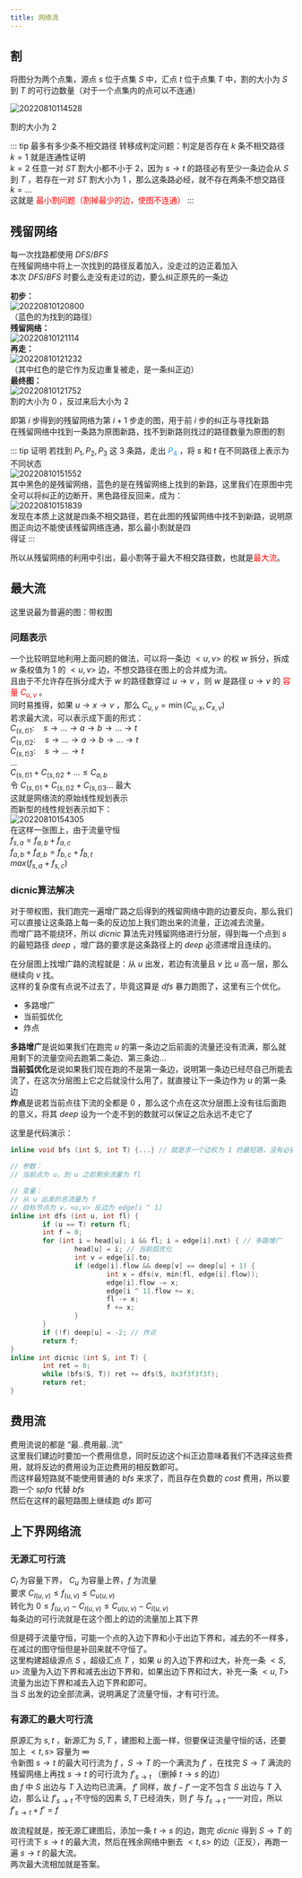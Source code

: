 ```yaml
---
title: 网络流
---
```


## 割

将图分为两个点集，源点 $s$ 位于点集 $S$ 中，汇点 $t$ 位于点集 $T$ 中，割的大小为 $S$ 到 $T$ 的可行边数量（对于一个点集内的点可以不连通）  

![20220810114528](https://raw.githubusercontent.com/Tequila-Avage/PicGoBeds/master/20220810114528.png)  

割的大小为 $2$  
   
::: tip 最多有多少条不相交路径
转移成判定问题：判定是否存在 $k$ 条不相交路径  
$k=1$ 就是连通性证明  
$k=2$ 任意一对 $ST$ 割大小都不小于 $2$，因为 $s\to t$ 的路径必有至少一条边会从 $S$ 到 $T$ ，若存在一对 $ST$ 割大小为 $1$ ，那么这条路必经，就不存在两条不想交路径   
$k=...$  
这就是 <span style="color:red;">最小割问题（割掉最少的边，使图不连通）</span>
:::

## 残留网络  

每一次找路都使用 $DFS/BFS$  
在残留网络中将上一次找到的路径反着加入，没走过的边正着加入  
本次 $DFS/BFS$ 时要么走没有走过的边，要么纠正原先的一条边  
  
**初步：**  
![20220810120800](https://raw.githubusercontent.com/Tequila-Avage/PicGoBeds/master/20220810120800.png)  
（蓝色的为找到的路径）  
**残留网络：**  
![20220810121114](https://raw.githubusercontent.com/Tequila-Avage/PicGoBeds/master/20220810121114.png)  
**再走：**  
![20220810121232](https://raw.githubusercontent.com/Tequila-Avage/PicGoBeds/master/20220810121232.png)  
（其中红色的是它作为反边重复被走，是一条纠正边）  
**最终图：**  
![20220810121752](https://raw.githubusercontent.com/Tequila-Avage/PicGoBeds/master/20220810121752.png)  
割的大小为 $0$ ，反过来后大小为 $2$  
  
即第 $i$ 步得到的残留网络为第 $i+1$ 步走的图，用于前 $i$ 步的纠正与寻找新路  
在残留网络中找到一条路为原图新路，找不到新路则找过的路径数量为原图的割  
  
::: tip 证明
若找到 $P_1,P_2,P_3$ 这 $3$ 条路，走出 <span style="color:#2196F3;">$P_4$</span> ，将 $s$ 和 $t$ 在不同路径上表示为不同状态  
![20220810151552](https://raw.githubusercontent.com/Tequila-Avage/PicGoBeds/master/20220810151552.png)  
其中黑色的是残留网络，蓝色的是在残留网络上找到的新路，这里我们在原图中完全可以将纠正的边断开，黑色路径反回来，成为：  
![20220810151839](https://raw.githubusercontent.com/Tequila-Avage/PicGoBeds/master/20220810151839.png)  
发现在本质上这就是四条不相交路径，若在此图的残留网络中找不到新路，说明原图正向边不能使该残留网络连通，那么最小割就是四  
得证
:::  
  
所以从残留网络的利用中引出，最小割等于最大不相交路径数，也就是<span style="color: red;">最大流</span>。  
  
## 最大流  

这里说最为普遍的图：带权图

### 问题表示
  
一个比较明显地利用上面问题的做法，可以将一条边 $<u,v>$ 的权 $w$ 拆分，拆成 $w$ 条权值为 $1$ 的 $<u,v>$ 边，不想交路径在图上的合并成为流。  
且由于不允许存在拆分成大于 $w$ 的路径数穿过 $u\to v$ ，则 $w$ 是路径 $u\to v$ 的 <span style="color: red;">容量 $C_{u,v}$</span> 。  
同时易推得，如果 $u\to x\to v$ ，那么 $C_{u,v}=\min(C_{u,x},C_{x,v})$  
若求最大流，可以表示成下面的形式：  
$C_{(s,t)1}:\quad s\to\dots\to a\to b\to\dots\to t$  
$C_{(s,t)2}:\quad s\to\dots\to a\to b\to\dots\to t$  
$C_{(s,t)3}:\quad s\to\dots\to t$  
$...$  
$C_{(s,t)1}+C_{(s,t)2}+\dots\le C_{a,b}$  
令 $C_{(s,t)1}+C_{(s,t)2}+C_{(s,t)3}\dots$ 最大  
这就是网络流的原始线性规划表示  
而新型的线性规划表示如下：  
![20220810154305](https://raw.githubusercontent.com/Tequila-Avage/PicGoBeds/master/20220810154305.png)  
在这样一张图上，由于流量守恒  
$f_{s,a}=f_{a,b}+f_{a,c}$  
$f_{a,b}+f_{d,b}=f_{b,c}+f_{b,t}$  
$max(f_{s,a}+f_{s,c})$  
  
### dicnic算法解决

对于带权图，我们跑完一遍增广路之后得到的残留网络中跑的边要反向，那么我们可以直接让这条路上每一条的反边加上我们跑出来的流量，正边减去流量。  
而增广路不能绕环，所以 $dicnic$ 算法先对残留网络进行分层，得到每一个点到 $s$ 的最短路径 $deep$ ，增广路的要求是这条路径上的 $deep$ 必须递增且连续的。  
   
在分层图上找增广路的流程就是：从 $u$ 出发，若边有流量且 $v$ 比 $u$ 高一层，那么继续向 $v$ 找。  
这样的复杂度有点说不过去了，毕竟这算是 $dfs$ 暴力跑图了，这里有三个优化。  
- 多路增广
- 当前弧优化
- 炸点

**多路增广**是说如果我们在跑完 $u$ 的第一条边之后前面的流量还没有流满，那么就用剩下的流量空间去跑第二条边、第三条边...    
**当前弧优化**是说如果我们现在跑的不是第一条边，说明第一条边已经尽自己所能去流了，在这次分层图上它之后就没什么用了，就直接让下一条边作为 $u$ 的第一条边  
**炸点**是说若当前点往下流的全都是 $0$ ，那么这个点在这次分层图上没有往后面跑的意义，将其 $deep$ 设为一个走不到的数就可以保证之后永远不走它了

这里是代码演示：  

```cpp
inline void bfs (int S, int T) {...} // 就是求一个边权为 1 的最短路，没有必要演示了

// 参数：
// 当前点为 u，到 u 之前剩余流量为 fl

// 变量：
// 从 u 出发的总流量为 f
// 目标节点为 v，<u,v> 反边为 edge[i ^ 1]
inline int dfs (int u, int fl) { 
        if (u == T) return fl;
        int f = 0; 
        for (int i = head[u]; i && fl; i = edge[i].nxt) { // 多路增广
                head[u] = i; // 当前弧优化
                int v = edge[i].to;
                if (edge[i].flow && deep[v] == deep[u] + 1) {
                        int x = dfs(v, min(fl, edge[i].flow));
                        edge[i].flow -= x;
                        edge[i ^ 1].flow += x; 
                        fl -= x;
                        f += x;
                }
        }
        if (!f) deep[u] = -2; // 炸点
        return f;
}
inline int dicnic (int S, int T) {
        int ret = 0;
        while (bfs(S, T)) ret += dfs(S, 0x3f3f3f3f);
        return ret;
}
```

## 费用流

费用流说的都是 “最..费用最..流”  
这里我们建边时要加一个费用信息，同时反边这个纠正边意味着我们不选择这些费用，就将反边的费用设为正边费用的相反数即可。  
而这样最短路就不能使用普通的 $bfs$ 来求了，而且存在负数的 $cost$ 费用，所以要跑一个 $spfa$ 代替 $bfs$  
然后在这样的最短路图上继续跑 $dfs$ 即可

## 上下界网络流

### 无源汇可行流

$C_l$ 为容量下界， $C_u$ 为容量上界，$f$ 为流量  
要求 $C_{l(u,v)}\le f_{(u,v)}\le C_{u(u,v)}$  
转化为 $0\le f_{(u,v)}-C_{l(u,v)}\le C_{u(u,v)}-C_{l(u,v)}$   
每条边的可行流就是在这个图上的边的流量加上其下界    

但是碍于流量守恒，可能一个点的入边下界和小于出边下界和，减去的不一样多，在减过的图守恒但是补回来就不守恒了。  
这里构建超级源点 $S$ ，超级汇点 $T$ ，如果 $u$ 的入边下界和过大，补充一条 $<S,u>$ 流量为入边下界和减去出边下界和，如果出边下界和过大，补充一条 $<u,T>$ 流量为出边下界和减去入边下界和即可。  
当 $S$ 出发的边全部流满，说明满足了流量守恒，才有可行流。  

### 有源汇的最大可行流

原源汇为 $s,t$ ，新源汇为 $S,T$ ，建图和上面一样，但要保证流量守恒的话，还要加上 $<t,s>$ 容量为 $\infty$  
令新图 $s\to t$ 的最大可行流为 $f$ ，$S\to T$ 的一个满流为 $f'$ ，在找完 $S\to T$ 满流的残留网络上再找 $s\to t$ 的可行流为 $f'_{s\to t}$ （删掉 $t\to s$ 的边）  
由 $f$ 中 $S$ 出边与 $T$ 入边均已流满， $f'$ 同样，故 $f-f'$ 一定不包含 $S$ 出边与 $T$ 入边，那么让 $f'_{s\to t}$ 不守恒的因素 $S,T$ 已经消失，则 $f'$ 与 $f_{s\to t}$ 一一对应，所以 $f'_{s\to t}+f'=f$    
  
故流程就是，按无源汇建图后，添加一条 $t\to s$ 的边，跑完 $dicnic$ 得到  $S\to T$ 的可行流下 $s\to t$ 的最大流，然后在残余网络中删去 $<t,s>$ 的边（正反），再跑一遍 $s\to t$ 的最大流。  
两次最大流相加就是答案。